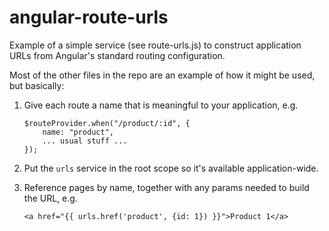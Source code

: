 angular-route-urls
==================

Example of a simple service (see route-urls.js) to construct application URLs
from Angular's standard routing configuration.

Most of the other files in the repo are an example of how it might be used, but
basically:

1. Give each route a name that is meaningful to your application, e.g.

    ```
    $routeProvider.when("/product/:id", {
        name: "product",
        ... usual stuff ...
    });
    ```

2. Put the `urls` service in the root scope so it's available application-wide.

3. Reference pages by name, together with any params needed to build the URL, e.g.

    ```
    <a href="{{ urls.href('product', {id: 1}) }}">Product 1</a>
    ```
